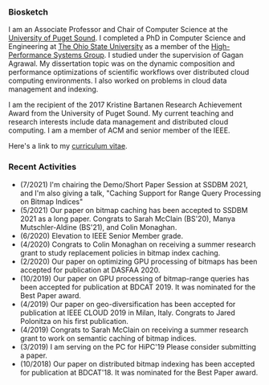 ### Biosketch

I am an Associate Professor and Chair of Computer Science at the [University of Puget Sound](https://cs.pugetsound.edu). I completed a PhD in Computer Science and Engineering at [The Ohio State University](https://cse.osu.edu) as a member of the [High-Performance Systems Group](https://cse.osu.edu/research/systems). I studied under the supervision of Gagan Agrawal. My dissertation topic was on the dynamic composition and performance optimizations of scientific workflows over distributed cloud computing environments. I also worked on problems in cloud data management and indexing.

I am the recipient of the 2017 Kristine Bartanen Research Achievement Award from the University of Puget Sound. My current teaching and research interests include data management and distributed cloud computing. I am a member of ACM and senior member of the IEEE.

Here's a link to my [curriculum vitae](CV.pdf).

### Recent Activities

- (7/2021) I'm chairing the Demo/Short Paper Session at SSDBM 2021, and I'm also giving a talk, "Caching Support for Range Query Processing on Bitmap Indices"
- (5/2021) Our paper on bitmap caching has been accepted to SSDBM 2021 as a long paper. Congrats to Sarah McClain (BS'20), Manya Mutschler-Aldine (BS'21), and Colin Monaghan.
- (6/2020) Elevation to IEEE Senior Member grade.
- (4/2020) Congrats to Colin Monaghan on receiving a summer research grant to study replacement policies in bitmap index caching.
- (2/2020) Our paper on optimizing GPU processing of bitmaps has been accepted for publication at DASFAA 2020.
- (10/2019) Our paper on GPU processing of bitmap-range queries has been accepted for publication at BDCAT 2019. It was nominated for the Best Paper award.
- (4/2019) Our paper on geo-diversification has been accepted for publication at IEEE CLOUD 2019 in Milan, Italy. Congrats to Jared Polonitza on his first publication.
- (4/2019) Congrats to Sarah McClain on receiving a summer research grant to work on semantic caching of bitmap indices.
- (3/2019) I am serving on the PC for HiPC'19 Please consider submitting a paper.
- (10/2018) Our paper on distributed bitmap indexing has been accepted for publication at BDCAT'18. It was nominated for the Best Paper award.
